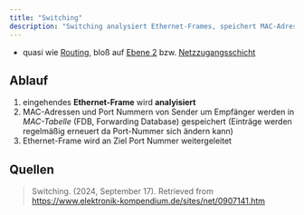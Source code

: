 ```yaml
---
title: "Switching"
description: "Switching analysiert Ethernet-Frames, speichert MAC-Adressen in der FDB und leitet Frames an den Zielport weiter. Es ermöglicht effiziente Datenübertragung auf der Netzzugangsschicht."
---
```


- quasi wie [Routing](/open-fidup/lerninhalte/tcp-ip-modell), bloß auf [Ebene 2](/open-fidup/lerninhalte/osi-modell) bzw. [Netzzugangsschicht](/open-fidup/lerninhalte/tcp-ip-modell)

## Ablauf
1. eingehendes **Ethernet-Frame** wird **analyisiert**
2. MAC-Adressen und Port Nummern von Sender um Empfänger werden in *MAC-Tabelle* (FDB, Forwarding Database) gespeichert (Einträge werden regelmäßig erneuert da Port-Nummer sich ändern kann)
3. Ethernet-Frame wird an Ziel Port Nummer weitergeleitet

## Quellen

> Switching. (2024, September 17). Retrieved from https://www.elektronik-kompendium.de/sites/net/0907141.htm